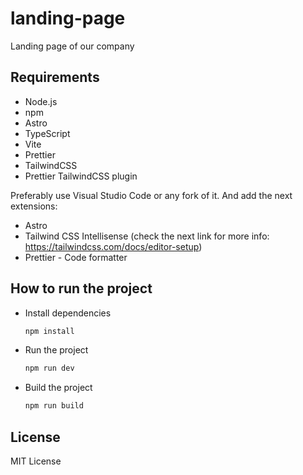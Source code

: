 # landing-page

Landing page of our company

## Requirements

- Node.js
- npm
- Astro
- TypeScript
- Vite
- Prettier
- TailwindCSS
- Prettier TailwindCSS plugin

Preferably use Visual Studio Code or any fork of it. And add the next extensions:

- Astro
- Tailwind CSS Intellisense (check the next link for more info: https://tailwindcss.com/docs/editor-setup)
- Prettier - Code formatter

## How to run the project

- Install dependencies

  ```bash
  npm install
  ```

- Run the project

  ```bash
  npm run dev
  ```

- Build the project
  ```bash
  npm run build
  ```

## License

MIT License
